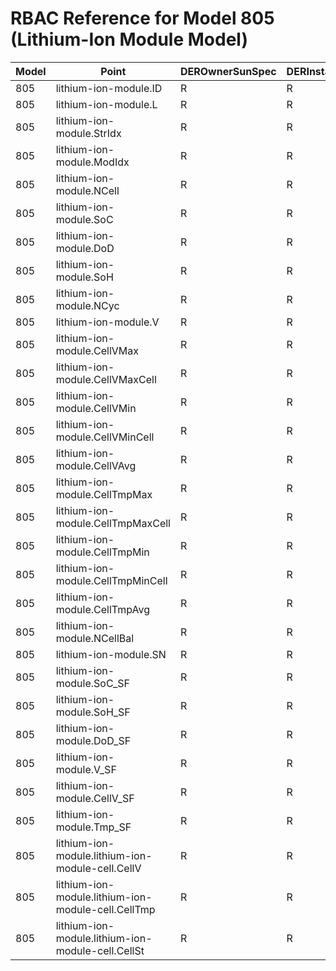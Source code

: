 # RBAC Reference for Model 805 (Lithium-Ion Module Model)

| Model | Point | DEROwnerSunSpec | DERInstallerSunSpec | DERVendorSunSpec | ServiceProviderSunSpec | GridOperatorSunSpec |
|-------|-------|------------------|---------------------|------------------|------------------------|---------------------|
| 805 | lithium-ion-module.ID | R | R | R | R | R |
| 805 | lithium-ion-module.L | R | R | R | R | R |
| 805 | lithium-ion-module.StrIdx | R | R | R | R | R |
| 805 | lithium-ion-module.ModIdx | R | R | R | R | R |
| 805 | lithium-ion-module.NCell | R | R | R | R | R |
| 805 | lithium-ion-module.SoC | R | R | R | R | R |
| 805 | lithium-ion-module.DoD | R | R | R | R | R |
| 805 | lithium-ion-module.SoH | R | R | R | R | R |
| 805 | lithium-ion-module.NCyc | R | R | R | R | R |
| 805 | lithium-ion-module.V | R | R | R | R | R |
| 805 | lithium-ion-module.CellVMax | R | R | R | R | R |
| 805 | lithium-ion-module.CellVMaxCell | R | R | R | R | R |
| 805 | lithium-ion-module.CellVMin | R | R | R | R | R |
| 805 | lithium-ion-module.CellVMinCell | R | R | R | R | R |
| 805 | lithium-ion-module.CellVAvg | R | R | R | R | R |
| 805 | lithium-ion-module.CellTmpMax | R | R | R | R | R |
| 805 | lithium-ion-module.CellTmpMaxCell | R | R | R | R | R |
| 805 | lithium-ion-module.CellTmpMin | R | R | R | R | R |
| 805 | lithium-ion-module.CellTmpMinCell | R | R | R | R | R |
| 805 | lithium-ion-module.CellTmpAvg | R | R | R | R | R |
| 805 | lithium-ion-module.NCellBal | R | R | R | R | R |
| 805 | lithium-ion-module.SN | R | R | R | R | R |
| 805 | lithium-ion-module.SoC_SF | R | R | R | R | R |
| 805 | lithium-ion-module.SoH_SF | R | R | R | R | R |
| 805 | lithium-ion-module.DoD_SF | R | R | R | R | R |
| 805 | lithium-ion-module.V_SF | R | R | R | R | R |
| 805 | lithium-ion-module.CellV_SF | R | R | R | R | R |
| 805 | lithium-ion-module.Tmp_SF | R | R | R | R | R |
| 805 | lithium-ion-module.lithium-ion-module-cell.CellV | R | R | R | R | R |
| 805 | lithium-ion-module.lithium-ion-module-cell.CellTmp | R | R | R | R | R |
| 805 | lithium-ion-module.lithium-ion-module-cell.CellSt | R | R | R | R | R |
